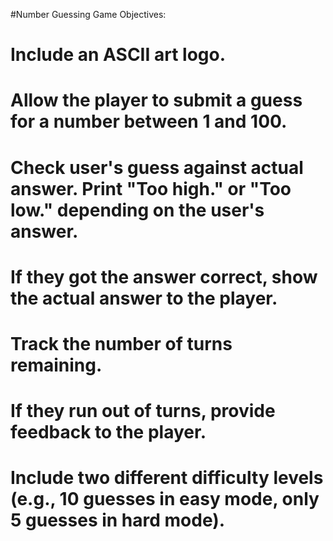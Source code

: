 #Number Guessing Game Objectives:
# Include an ASCII art logo.
# Allow the player to submit a guess for a number between 1 and 100.
# Check user's guess against actual answer. Print "Too high." or "Too low." depending on the user's answer.
# If they got the answer correct, show the actual answer to the player.
# Track the number of turns remaining.
# If they run out of turns, provide feedback to the player.
# Include two different difficulty levels (e.g., 10 guesses in easy mode, only 5 guesses in hard mode).

